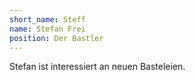 ```yaml
---
short_name: Steff
name: Stefan Frei
position: Der Bastler
---
```

Stefan ist interessiert an neuen Basteleien.
